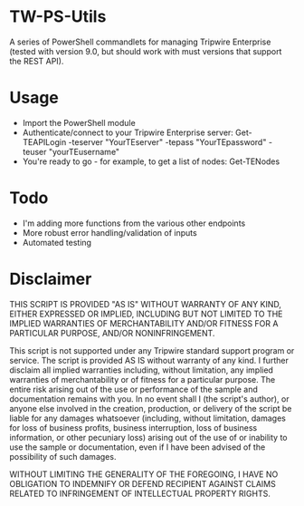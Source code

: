# TW-PS-Utils
A series of PowerShell commandlets for managing Tripwire Enterprise (tested with version 9.0, but should work with must versions that support the REST API).

# Usage
- Import the PowerShell module
- Authenticate/connect to your Tripwire Enterprise server:
Get-TEAPILogin -teserver "YourTEserver" -tepass "YourTEpassword" -teuser "yourTEusername"
- You're ready to go - for example, to get a list of nodes:
Get-TENodes

# Todo
- I'm adding more functions from the various other endpoints
- More robust error handling/validation of inputs
- Automated testing 

# Disclaimer
THIS SCRIPT IS PROVIDED "AS IS" WITHOUT WARRANTY OF ANY KIND, EITHER EXPRESSED OR IMPLIED, INCLUDING BUT NOT LIMITED TO THE IMPLIED WARRANTIES OF MERCHANTABILITY AND/OR FITNESS FOR A PARTICULAR PURPOSE, AND/OR NONINFRINGEMENT. 

This script is not supported under any Tripwire standard support program or service. The script is provided AS IS without warranty of any kind. I further disclaim all implied warranties including, without limitation, any implied warranties of merchantability or of fitness for a particular purpose. The entire risk arising out of the use or performance of the sample and documentation remains with you. In no event shall I (the script's author), or anyone else involved in the creation, production, or delivery of the script be liable for any damages whatsoever (including, without limitation, damages for loss of business profits, business interruption, loss of business information, or other pecuniary loss) arising out of the use of or inability to use the sample or documentation, even if I have  been advised of the possibility of such damages.

WITHOUT LIMITING THE GENERALITY OF THE FOREGOING, I HAVE NO OBLIGATION TO INDEMNIFY OR DEFEND RECIPIENT AGAINST CLAIMS RELATED TO INFRINGEMENT OF INTELLECTUAL PROPERTY RIGHTS.
